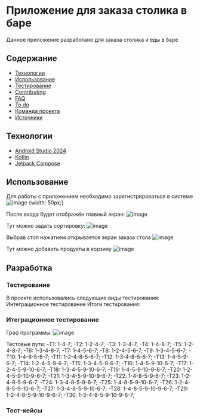# Приложение для заказа столика в баре
Данное приложение разработано для заказа столика и еды в баре

## Содержание
- [Технологии](##технологии)
- [Использование](#использование)
- [Тестирование](#тестирование)
- [Contributing](#contributing)
- [FAQ](#faq)
- [To do](#to-do)
- [Команда проекта](#команда-проекта)
- [Источники](#источники)

## Технологии
- [Android Studio 2024](https://developer.android.com/studio)
- [Kotlin](https://kotlinlang.org/)
- [Jetpack Compose](https://www.jetbrains.com/ru-ru/lp/compose-multiplatform/)

## Использование
Для работы с приложением необходимо зарегистрироваться в системе 
![image](https://github.com/orderyoo/maximbar/assets/122743400/c00a649c-21fc-4380-8003-1731467b13ee) {width: 50px;}


После входа будет отображён главный экран:
![image](https://github.com/orderyoo/maximbar/assets/122743400/ca53c678-f629-4889-ba85-04838aa669c8)


Тут можно задать сортировку:
![image](https://github.com/orderyoo/maximbar/assets/122743400/5810cefa-0526-46e3-be09-9eb76badefd4)


Выбрав стол нажатием открывается экран заказа стола
![image](https://github.com/orderyoo/maximbar/assets/122743400/d69a91ab-9a6f-4d52-b601-cc5be4e8ab91)


Тут можно добавить продукты в корзину
![image](https://github.com/orderyoo/maximbar/assets/122743400/e7e3d0ec-daf4-491f-93e1-2c15da38d8ed)

## Разработка
### Тестирование
В проекте использовались следующие виды тестирования: Интеграционное тестирование 
Итоги тестирования:
### Итеграционное тестирование 

Граф программы:
![image](https://github.com/orderyoo/maximbar/assets/122743400/f3d91136-9b98-4b7a-8195-41c0a039e8ee)

Тестовые пути:
-T1:	 1-4-7;
-T2:	 1-2-4-7;
-T3:	 1-3-4-7;
-T4:	 1-4-8-7;
-T5:	 1-2-4-8-7;
-T6:	 1-3-4-8-7;
-T7:	 1-4-5-6-7;
-T8:	 1-2-4-5-6-7;
-T9:	 1-3-4-5-6-7;
-T10:	 1-4-8-5-6-7;
-T11:	 1-2-4-8-5-6-7;
-T12:	 1-3-4-8-5-6-7;
-T13:	 1-4-5-9-6-7;
-T14:	 1-2-4-5-9-6-7;
-T15:	 1-3-4-5-9-6-7;
-T16:	 1-4-5-9-10-6-7;
-T17:	 1-2-4-5-9-10-6-7;
-T18:	 1-3-4-5-9-10-6-7;
-T19:	 1-4-5-9-10-9-6-7;
-T20:	 1-2-4-5-9-10-9-6-7;
-T21:	 1-3-4-5-9-10-9-6-7;
-T22:	 1-4-8-5-9-6-7;
-T23:	 1-2-4-8-5-9-6-7;
-T24:	 1-3-4-8-5-9-6-7;
-T25:	 1-4-8-5-9-10-6-7;
-T26:	 1-2-4-8-5-9-10-6-7;
-T27:	 1-3-4-8-5-9-10-6-7;
-T28:	 1-4-8-5-9-10-9-6-7;
-T29:	 1-2-4-8-5-9-10-9-6-7;
-T30:	 1-3-4-8-5-9-10-9-6-7;

### Тест-кейсы





